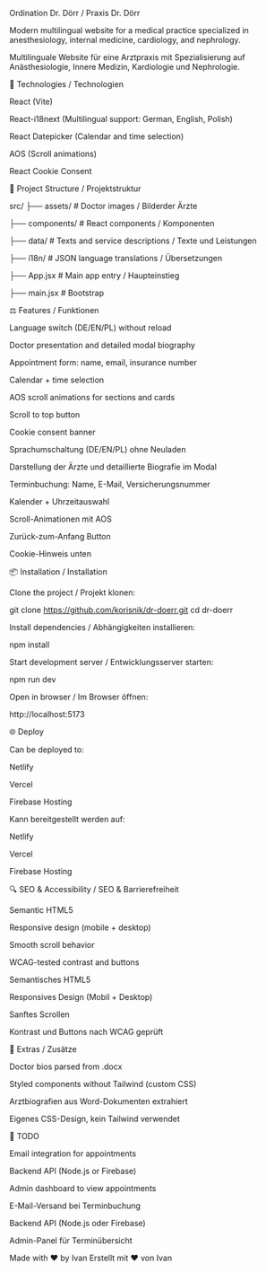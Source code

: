Ordination Dr. Dörr / Praxis Dr. Dörr

Modern multilingual website for a medical practice specialized in anesthesiology, internal medicine, cardiology, and nephrology.

Multilinguale Website für eine Arztpraxis mit Spezialisierung auf Anästhesiologie, Innere Medizin, Kardiologie und Nephrologie.

🚀 Technologies / Technologien

React (Vite)

React-i18next (Multilingual support: German, English, Polish)

React Datepicker (Calendar and time selection)

AOS (Scroll animations)

React Cookie Consent

📁 Project Structure / Projektstruktur

src/
├── assets/           # Doctor images /        Bilderder Ärzte

├── components/       # React components / Komponenten

├── data/             # Texts and service descriptions / Texte und Leistungen

├── i18n/             # JSON language translations / Übersetzungen

├── App.jsx           # Main app entry / Haupteinstieg

├── main.jsx          # Bootstrap

⚖️ Features / Funktionen

Language switch (DE/EN/PL) without reload

Doctor presentation and detailed modal biography

Appointment form: name, email, insurance number

Calendar + time selection

AOS scroll animations for sections and cards

Scroll to top button

Cookie consent banner

Sprachumschaltung (DE/EN/PL) ohne Neuladen

Darstellung der Ärzte und detaillierte Biografie im Modal

Terminbuchung: Name, E-Mail, Versicherungsnummer

Kalender + Uhrzeitauswahl

Scroll-Animationen mit AOS

Zurück-zum-Anfang Button

Cookie-Hinweis unten

📦 Installation / Installation

Clone the project / Projekt klonen:

git clone https://github.com/korisnik/dr-doerr.git
cd dr-doerr

Install dependencies / Abhängigkeiten installieren:

npm install

Start development server / Entwicklungsserver starten:

npm run dev

Open in browser / Im Browser öffnen:

http://localhost:5173

🌐 Deploy

Can be deployed to:

Netlify

Vercel

Firebase Hosting

Kann bereitgestellt werden auf:

Netlify

Vercel

Firebase Hosting

🔍 SEO & Accessibility / SEO & Barrierefreiheit

Semantic HTML5

Responsive design (mobile + desktop)

Smooth scroll behavior

WCAG-tested contrast and buttons

Semantisches HTML5

Responsives Design (Mobil + Desktop)

Sanftes Scrollen

Kontrast und Buttons nach WCAG geprüft

📅 Extras / Zusätze

Doctor bios parsed from .docx

Styled components without Tailwind (custom CSS)

Arztbiografien aus Word-Dokumenten extrahiert

Eigenes CSS-Design, kein Tailwind verwendet

🔧 TODO

Email integration for appointments

Backend API (Node.js or Firebase)

Admin dashboard to view appointments

E-Mail-Versand bei Terminbuchung

Backend API (Node.js oder Firebase)

Admin-Panel für Terminübersicht

Made with ❤️ by Ivan
Erstellt mit ❤️ von Ivan

